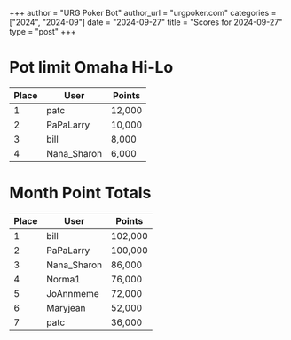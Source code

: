 +++
author = "URG Poker Bot"
author_url = "urgpoker.com"
categories = ["2024", "2024-09"]
date = "2024-09-27"
title = "Scores for 2024-09-27"
type = "post"
+++
# Pot limit Omaha Hi-Lo

| Place | User | Points |
|-------|------|--------|
| 1 | patc | 12,000 |
| 2 | PaPaLarry | 10,000 |
| 3 | bill | 8,000 |
| 4 | Nana_Sharon | 6,000 |

# Month Point Totals

| Place | User | Points |
|-------|------|--------|
| 1 | bill | 102,000 |
| 2 | PaPaLarry | 100,000 |
| 3 | Nana_Sharon | 86,000 |
| 4 | Norma1 | 76,000 |
| 5 | JoAnnmeme | 72,000 |
| 6 | Maryjean | 52,000 |
| 7 | patc | 36,000 |
